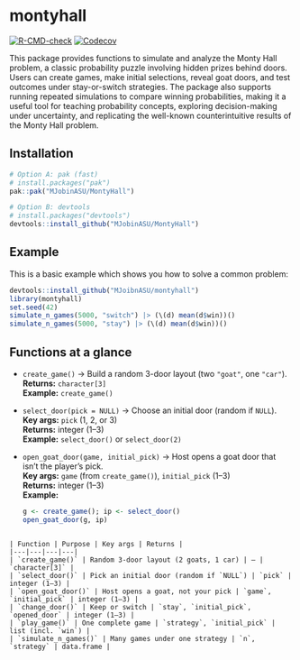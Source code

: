 # montyhall

<!-- badges: start -->
[![R-CMD-check](https://github.com/MJobinASU/MontyHall/actions/workflows/R-CMD-check.yaml/badge.svg)](https://github.com/MJobinASU/MontyHall/actions/workflows/R-CMD-check.yaml)
[![Codecov](https://codecov.io/gh/MJobinASU/MontyHall/branch/main/graph/badge.svg)](https://codecov.io/gh/MJobinASU/MontyHall)
<!-- badges: end -->


This package provides functions to simulate and analyze the Monty Hall problem, a classic probability puzzle involving hidden prizes behind doors. Users can create games, make initial selections, reveal goat doors, and test outcomes under stay-or-switch strategies. The package also supports running repeated simulations to compare winning probabilities, making it a useful tool for teaching probability concepts, exploring decision-making under uncertainty, and replicating the well-known counterintuitive results of the Monty Hall problem.

## Installation

```r
# Option A: pak (fast)
# install.packages("pak")
pak::pak("MJobinASU/MontyHall")

# Option B: devtools
# install.packages("devtools")
devtools::install_github("MJobinASU/MontyHall")

```

## Example

This is a basic example which shows you how to solve a common problem:

``` r
devtools::install_github("MJoibnASU/montyhall")
library(montyhall)
set.seed(42)
simulate_n_games(5000, "switch") |> (\(d) mean(d$win))()
simulate_n_games(5000, "stay") |> (\(d) mean(d$win))()

```

## Functions at a glance

- `create_game()` → Build a random 3-door layout (two `"goat"`, one `"car"`).  
  **Returns:** `character[3]`  
  **Example:** `create_game()`

- `select_door(pick = NULL)` → Choose an initial door (random if `NULL`).  
  **Key args:** `pick` (1, 2, or 3)  
  **Returns:** integer (1–3)  
  **Example:** `select_door()` or `select_door(2)`

- `open_goat_door(game, initial_pick)` → Host opens a goat door that isn’t the player’s pick.  
  **Key args:** `game` (from `create_game()`), `initial_pick` (1–3)  
  **Returns:** integer (1–3)  
  **Example:** 
  ```r
  g <- create_game(); ip <- select_door()
  open_goat_door(g, ip)
  
```

| Function | Purpose | Key args | Returns |
|---|---|---|---|
| `create_game()` | Random 3-door layout (2 goats, 1 car) | — | `character[3]` |
| `select_door()` | Pick an initial door (random if `NULL`) | `pick` | integer (1–3) |
| `open_goat_door()` | Host opens a goat, not your pick | `game`, `initial_pick` | integer (1–3) |
| `change_door()` | Keep or switch | `stay`, `initial_pick`, `opened_door` | integer (1–3) |
| `play_game()` | One complete game | `strategy`, `initial_pick` | list (incl. `win`) |
| `simulate_n_games()` | Many games under one strategy | `n`, `strategy` | data.frame |
